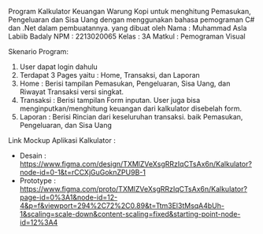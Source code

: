 Program Kalkulator Keuangan Warung Kopi untuk menghitung Pemasukan, Pengeluaran dan Sisa Uang dengan menggunakan bahasa pemograman C# dan .Net dalam pembuatannya. yang dibuat oleh
Nama   : Muhammad Asla Labiib Badaly
NPM    : 2213020065
Kelas  : 3A
Matkul : Pemograman Visual

Skenario Program:
1. User dapat login dahulu
2. Terdapat 3 Pages yaitu : Home, Transaksi, dan Laporan
3. Home : Berisi tampilan Pemasukan, Pengeluaran, Sisa Uang, dan Riwayat Transaksi versi singkat.
4. Transaksi : Berisi tampilan Form inputan. User juga bisa menginputkan/menghitung keuangan dari kalkulator disebelah form.
5. Laporan : Berisi Rincian dari keseluruhan transaksi. baik Pemasukan, Pengeluaran, dan Sisa Uang

Link Mockup Aplikasi Kalkulator :
- Desain    : https://www.figma.com/design/TXMlZVeXsgRRzIqCTsAx6n/Kalkulator?node-id=0-1&t=rCCXjGuGoknZPU9B-1
- Prototype : https://www.figma.com/proto/TXMlZVeXsgRRzIqCTsAx6n/Kalkulator?page-id=0%3A1&node-id=12-4&p=f&viewport=294%2C72%2C0.89&t=Ttm3El3tMsqA4bUh-1&scaling=scale-down&content-scaling=fixed&starting-point-node-id=12%3A4
